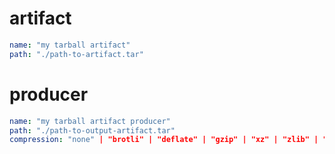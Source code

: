 # artifact

```yaml
name: "my tarball artifact"
path: "./path-to-artifact.tar"
```

# producer

```yaml
name: "my tarball artifact producer"
path: "./path-to-output-artifact.tar"
compression: "none" | "brotli" | "deflate" | "gzip" | "xz" | "zlib" | "zstd"
```
